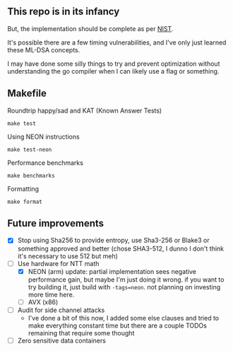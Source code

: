 ## This repo is in its infancy

But, the implementation should be complete as per [NIST](https://nvlpubs.nist.gov/nistpubs/FIPS/NIST.FIPS.204.pdf).

It's possible there are a few timing vulnerabilities, and I've only just learned these ML-DSA concepts.

I may have done some silly things to try and prevent optimization without understanding the go
compiler when I can likely use a flag or something.

## Makefile

Roundtrip happy/sad and KAT (Known Answer Tests)
```
make test
```

Using NEON instructions
```
make test-neon
```

Performance benchmarks
```
make benchmarks
```

Formatting
```
make format
```

## Future improvements
- [x] Stop using Sha256 to provide entropy, use Sha3-256 or Blake3 or something approved and better (chose SHA3-512, I dunno I don't think it's necessary to use 512 but meh)
- [ ] Use hardware for NTT math
  - [x] NEON (arm) update: partial implementation sees negative performance gain, but maybe I'm just doing it wrong. if you want to try building it, just build with `-tags=neon`. not planning on investing more time here.
  - [ ] AVX (x86)
- [ ] Audit for side channel attacks
  - I've done a bit of this now, I added some else clauses and tried to make everything constant time but there are a couple TODOs remaining that require some thought
- [ ] Zero sensitive data containers
